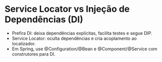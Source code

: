 # Service Locator vs Injeção de Dependências (DI)

- Prefira DI: deixa dependências explícitas, facilita testes e segue DIP.
- Service Locator: oculta dependências e cria acoplamento ao localizador.
- Em Spring, use @Configuration/@Bean e @Component/@Service com construtores para DI.
